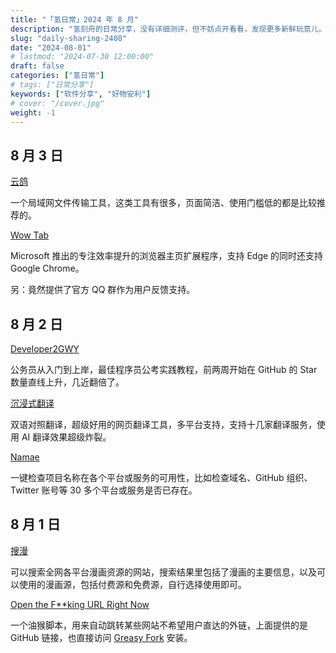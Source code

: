 ```yaml
---
title: "「氢日常」2024 年 8 月"
description: "氢刻舟的日常分享，没有详细测评，但不妨点开看看，发现更多新鲜玩意儿。"
slug: "daily-sharing-2408"
date: "2024-08-01"
# lastmod: "2024-07-30 12:00:00"
draft: false
categories: ["氢日常"]
# tags: ["日常分享"]
keywords: ["软件分享", "好物安利"]
# cover: "/cover.jpg"
weight: -1
---
```


## 8 月 3 日

[云鸽](https://yunge.in/?utm_source=ohmynav.com)

一个局域网文件传输工具，这类工具有很多，页面简洁、使用门槛低的都是比较推荐的。

[Wow Tab](https://wowtab.microsoft.com/?utm_source=ohmynav.com)

Microsoft 推出的专注效率提升的浏览器主页扩展程序，支持 Edge 的同时还支持 Google Chrome。

另：竟然提供了官方 QQ 群作为用户反馈支持。

## 8 月 2 日

[Developer2GWY](https://github.com/miss-mumu/developer2gwy?utm_source=ohmynav.com)

公务员从入门到上岸，最佳程序员公考实践教程，前两周开始在 GitHub 的 Star 数量直线上升，几近翻倍了。

[沉浸式翻译](https://immersivetranslate.com/zh-Hans/?utm_source=ohmynav.com)

双语对照翻译，超级好用的网页翻译工具，多平台支持，支持十几家翻译服务，使用 AI 翻译效果超级炸裂。

[Namae](https://namae.dev/?utm_source=ohmynav.com)

一键检查项目名称在各个平台或服务的可用性，比如检查域名、GitHub 组织、Twitter 账号等 30 多个平台或服务是否已存在。

## 8 月 1 日

[搜漫](https://www.soman.com/?utm_source=ohmynav.com)

可以搜索全网各平台漫画资源的网站，搜索结果里包括了漫画的主要信息，以及可以使用的漫画源，包括付费源和免费源，自行选择使用即可。

[Open the F**king URL Right Now](https://github.com/OldPanda/Open-the-F-king-URL-Right-Now)

一个油猴脚本，用来自动跳转某些网站不希望用户直达的外链，上面提供的是 GitHub 链接，也直接访问 [Greasy Fork](https://greasyfork.org/zh-CN/scripts/412612-open-the-f-king-url-right-now) 安装。